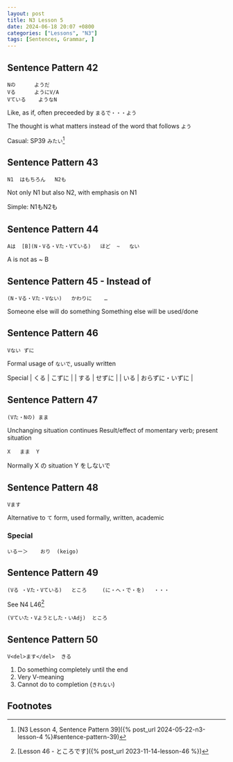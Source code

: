 ```yaml
---
layout: post
title: N3 Lesson 5
date: 2024-06-18 20:07 +0800
categories: ["Lessons", "N3"]
tags: [Sentences, Grammar, ]
---
```


## Sentence Pattern 42
```
Nの		ようだ
Vる		ようにV/A
Vている	ようなN
```
Like, as if, often preceeded by `まるで・・・よう`

The thought is what matters instead of the word that follows `よう`

Casual: SP39 `みたい`[^fn1]
	
## Sentence Pattern 43
```
N1	はもちろん	N2も
```
Not only N1 but also N2, with emphasis on N1

Simple: N1もN2も

## Sentence Pattern 44
```
Aは	[B](N・Vる・Vた・Vている)	ほど	~	ない
```
A is not as ~ B

## Sentence Pattern 45 - Instead of
```
(N・Vる・Vた・Vない)	かわりに	…
```
Someone else will do something
Something else will be used/done

## Sentence Pattern 46
```
Vない	ずに
```
Formal usage of `ないで`, usually written 

Special
| くる | こずに |
| する |	せずに |
| いる |	おらずに・いずに |

## Sentence Pattern 47
```
(Vた・Nの)	まま
```
Unchanging situation continues
Result/effect of momentary verb; present situation

```
X	まま	Y
```
Normally X の situation Y をしないで

## Sentence Pattern 48
```
Vます
```
Alternative to `て` form, used formally, written, academic

### Special
```
いるー＞	おり	(keigo)
```

## Sentence Pattern 49
```
(Vる	・Vた・Vている)	ところ		(に・へ・で・を)	・・・
```
See N4 L46[^fn2]

```
(Vていた・Vようとした・いAdj)	ところ
```

	
## Sentence Pattern 50
```
V<del>ます</del>  きる
```
1. Do something completely until the end
2. Very V-meaning
3. Cannot do to completion (`きれない`)

## Footnotes
[^fn1]: [N3 Lesson 4, Sentence Pattern 39]({% post_url 2024-05-22-n3-lesson-4 %}#sentence-pattern-39)
[^fn2]: [Lesson 46 - ところです]({% post_url 2023-11-14-lesson-46 %})
